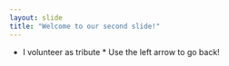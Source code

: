```yaml
---
layout: slide
title: "Welcome to our second slide!"
---
```

* I volunteer as tribute * 
Use the left arrow to go back!
